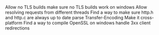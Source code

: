 Allow no TLS builds
make sure no TLS builds work on windows
Allow resolving requests from different threads
Find a way to make sure http.h and http.c are always up to date
parse Transfer-Encoding
Make it cross-platform
Find a way to compile OpenSSL on windows
handle 3xx client redirections